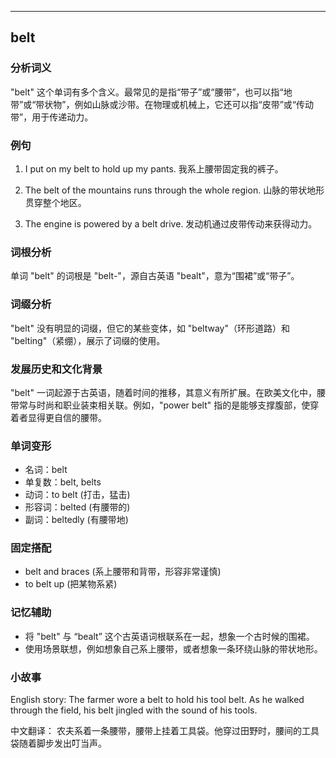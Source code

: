
---------------
## belt
### 分析词义
"belt" 这个单词有多个含义。最常见的是指“带子”或“腰带”，也可以指“地带”或“带状物”，例如山脉或沙带。在物理或机械上，它还可以指“皮带”或“传动带”，用于传递动力。

### 例句
1. I put on my belt to hold up my pants.
   我系上腰带固定我的裤子。

2. The belt of the mountains runs through the whole region.
   山脉的带状地形贯穿整个地区。

3. The engine is powered by a belt drive.
   发动机通过皮带传动来获得动力。

### 词根分析
单词 "belt" 的词根是 "belt-"，源自古英语 "bealt"，意为“围裙”或“带子”。

### 词缀分析
"belt" 没有明显的词缀，但它的某些变体，如 "beltway"（环形道路）和 "belting"（紧绷），展示了词缀的使用。

### 发展历史和文化背景
"belt" 一词起源于古英语，随着时间的推移，其意义有所扩展。在欧美文化中，腰带常与时尚和职业装束相关联。例如，"power belt" 指的是能够支撑腹部，使穿着者显得更自信的腰带。

### 单词变形
- 名词：belt
- 单复数：belt, belts
- 动词：to belt (打击，猛击)
- 形容词：belted (有腰带的)
- 副词：beltedly (有腰带地)

### 固定搭配
- belt and braces (系上腰带和背带，形容非常谨慎)
- to belt up (把某物系紧)

### 记忆辅助
- 将 "belt" 与 “bealt” 这个古英语词根联系在一起，想象一个古时候的围裙。
- 使用场景联想，例如想象自己系上腰带，或者想象一条环绕山脉的带状地形。

### 小故事
English story:
The farmer wore a belt to hold his tool belt. As he walked through the field, his belt jingled with the sound of his tools.

中文翻译：
农夫系着一条腰带，腰带上挂着工具袋。他穿过田野时，腰间的工具袋随着脚步发出叮当声。

